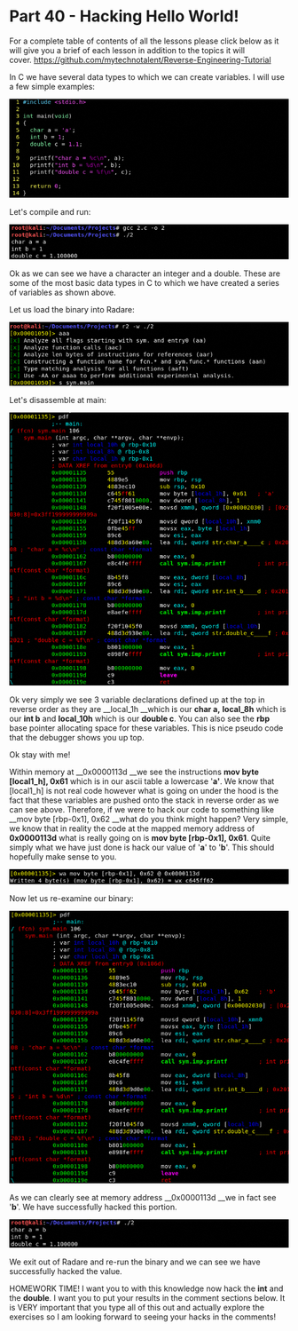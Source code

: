 # Part 40 - Hacking Hello World!

For a complete table of contents of all the lessons please click below as it will give you a brief of each lesson in addition to the topics it will cover.&nbsp;https://github.com/mytechnotalent/Reverse-Engineering-Tutorial

In C we have several data types to which we can create variables. I will use a few simple examples:

<div class="slate-resizable-image-embed slate-image-embed__resize-full-width"><img src="/imgs/1566059490750.jpg"/></div>

Let's compile and run:

<div class="slate-resizable-image-embed slate-image-embed__resize-full-width"><img src="/imgs/1566059504696.jpg"/></div>

Ok as we can see we have a character an integer and a double. These are some of the most basic data types in C to which we have created a series of variables as shown above.

Let us load the binary into Radare:

<div class="slate-resizable-image-embed slate-image-embed__resize-full-width"><img src="/imgs/1566059659639.jpg"/></div>

Let's disassemble at main:

<div class="slate-resizable-image-embed slate-image-embed__resize-full-width"><img src="/imgs/1566059725847.jpg"/></div>

Ok very simply we see 3 variable declarations defined up at the top in reverse order as they are __local\_1h __which is our __char a,__ __local\_8h__ which is our __int b__ and __local\_10h__ which is our __double c__. You can also see the __rbp__ base pointer allocating space for these variables. This is nice pseudo code that the debugger shows you up top.

Ok stay with me!

Within memory at __0x0000113d __we see the instructions __mov byte \[local1\_h\], 0x61__ which is in our ascii table a lowercase '__a'__. We know that \[local1\_h\] is not real code however what is going on under the hood is the fact that these variables are pushed onto the stack in reverse order as we can see above. Therefore, if we were to hack our code to something like __mov byte \[rbp-0x1\], 0x62 __what do you think might happen? Very simple, we know that in reality the code at the mapped memory address of __0x0000113d__ what is really going on is __mov byte \[rbp-0x1\], 0x61__. Quite simply what we have just done is hack our value of '__a__' to '__b__'. This should hopefully make sense to you.

<div class="slate-resizable-image-embed slate-image-embed__resize-full-width"><img src="/imgs/1566060689050.jpg"/></div>

Now let us re-examine our binary:

<div class="slate-resizable-image-embed slate-image-embed__resize-full-width"><img src="/imgs/1566060755864.jpg"/></div>

As we can clearly see at memory address __0x0000113d __we in fact see '__b__'. We have successfully hacked this portion.

<div class="slate-resizable-image-embed slate-image-embed__resize-full-width"><img src="/imgs/1566060872094.jpg"/></div>

We exit out of Radare and re-run the binary and we can see we have successfully hacked the value.

HOMEWORK TIME! I want you to with this knowledge now hack the __int__ and the __double__. I want you to put your results in the comment sections below. It is VERY important that you type all of this out and actually explore the exercises so I am looking forward to seeing your hacks in the comments!